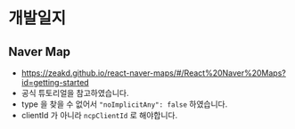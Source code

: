 # 개발일지

## Naver Map

- <https://zeakd.github.io/react-naver-maps/#/React%20Naver%20Maps?id=getting-started>
- 공식 튜토리얼을 참고하였습니다.
- type 을 찾을 수 없어서 `"noImplicitAny": false` 하였습니다.
- clientId 가 아니라 `ncpClientId` 로 해야합니다.
